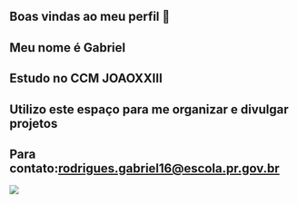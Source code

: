 ## Boas vindas ao meu perfil 🖤

## Meu nome é Gabriel
## Estudo no CCM JOAOXXIII
## Utilizo este espaço para me organizar e divulgar projetos
## Para contato:rodrigues.gabriel16@escola.pr.gov.br
![](https://media1.tenor.com/m/LoN0RS4L0yMAAAAC/happy-friday-happy-weekend.gif)
